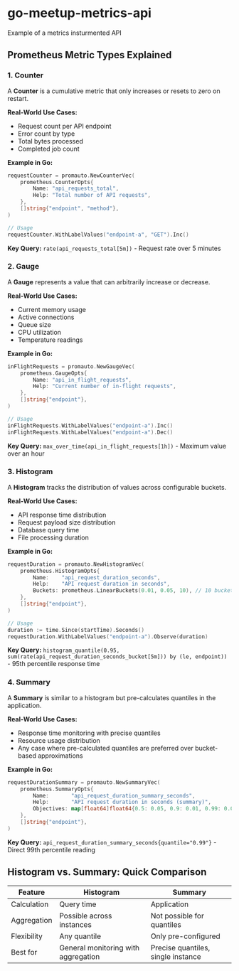 # go-meetup-metrics-api

Example of a metrics insturmented API

## Prometheus Metric Types Explained

### 1. Counter

A **Counter** is a cumulative metric that only increases or resets to zero on restart.

**Real-World Use Cases:**

- Request count per API endpoint
- Error count by type
- Total bytes processed
- Completed job count

**Example in Go:**

```go
requestCounter = promauto.NewCounterVec(
    prometheus.CounterOpts{
        Name: "api_requests_total",
        Help: "Total number of API requests",
    },
    []string{"endpoint", "method"},
)

// Usage
requestCounter.WithLabelValues("endpoint-a", "GET").Inc()
```

**Key Query:** `rate(api_requests_total[5m])` - Request rate over 5 minutes

### 2. Gauge

A **Gauge** represents a value that can arbitrarily increase or decrease.

**Real-World Use Cases:**

- Current memory usage
- Active connections
- Queue size
- CPU utilization
- Temperature readings

**Example in Go:**

```go
inFlightRequests = promauto.NewGaugeVec(
    prometheus.GaugeOpts{
        Name: "api_in_flight_requests",
        Help: "Current number of in-flight requests",
    },
    []string{"endpoint"},
)

// Usage
inFlightRequests.WithLabelValues("endpoint-a").Inc()
inFlightRequests.WithLabelValues("endpoint-a").Dec()
```

**Key Query:** `max_over_time(api_in_flight_requests[1h])` - Maximum value over an hour

### 3. Histogram

A **Histogram** tracks the distribution of values across configurable buckets.

**Real-World Use Cases:**

- API response time distribution
- Request payload size distribution
- Database query time
- File processing duration

**Example in Go:**

```go
requestDuration = promauto.NewHistogramVec(
    prometheus.HistogramOpts{
        Name:    "api_request_duration_seconds",
        Help:    "API request duration in seconds",
        Buckets: prometheus.LinearBuckets(0.01, 0.05, 10), // 10 buckets from 0.01s to 0.5s
    },
    []string{"endpoint"},
)

// Usage
duration := time.Since(startTime).Seconds()
requestDuration.WithLabelValues("endpoint-a").Observe(duration)
```

**Key Query:** `histogram_quantile(0.95, sum(rate(api_request_duration_seconds_bucket[5m])) by (le, endpoint))` - 95th percentile response time

### 4. Summary

A **Summary** is similar to a histogram but pre-calculates quantiles in the application.

**Real-World Use Cases:**

- Response time monitoring with precise quantiles
- Resource usage distribution
- Any case where pre-calculated quantiles are preferred over bucket-based approximations

**Example in Go:**

```go
requestDurationSummary = promauto.NewSummaryVec(
    prometheus.SummaryOpts{
        Name:       "api_request_duration_summary_seconds",
        Help:       "API request duration in seconds (summary)",
        Objectives: map[float64]float64{0.5: 0.05, 0.9: 0.01, 0.99: 0.001},
    },
    []string{"endpoint"},
)
```

**Key Query:** `api_request_duration_summary_seconds{quantile="0.99"}` - Direct 99th percentile reading

## Histogram vs. Summary: Quick Comparison

| Feature     | Histogram                           | Summary                            |
| ----------- | ----------------------------------- | ---------------------------------- |
| Calculation | Query time                          | Application                        |
| Aggregation | Possible across instances           | Not possible for quantiles         |
| Flexibility | Any quantile                        | Only pre-configured                |
| Best for    | General monitoring with aggregation | Precise quantiles, single instance |

